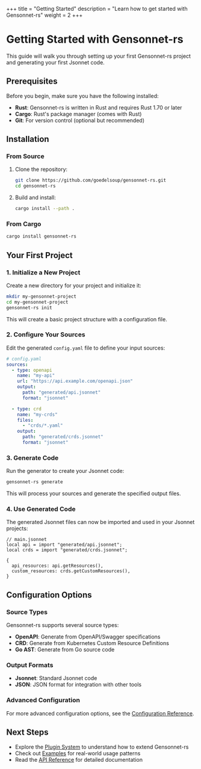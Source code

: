 +++
title = "Getting Started"
description = "Learn how to get started with Gensonnet-rs"
weight = 2
+++

# Getting Started with Gensonnet-rs

This guide will walk you through setting up your first Gensonnet-rs project and generating your first Jsonnet code.

## Prerequisites

Before you begin, make sure you have the following installed:

- **Rust**: Gensonnet-rs is written in Rust and requires Rust 1.70 or later
- **Cargo**: Rust's package manager (comes with Rust)
- **Git**: For version control (optional but recommended)

## Installation

### From Source

1. Clone the repository:
   ```bash
   git clone https://github.com/goedelsoup/gensonnet-rs.git
   cd gensonnet-rs
   ```

2. Build and install:
   ```bash
   cargo install --path .
   ```

### From Cargo

```bash
cargo install gensonnet-rs
```

## Your First Project

### 1. Initialize a New Project

Create a new directory for your project and initialize it:

```bash
mkdir my-gensonnet-project
cd my-gensonnet-project
gensonnet-rs init
```

This will create a basic project structure with a configuration file.

### 2. Configure Your Sources

Edit the generated `config.yaml` file to define your input sources:

```yaml
# config.yaml
sources:
  - type: openapi
    name: "my-api"
    url: "https://api.example.com/openapi.json"
    output:
      path: "generated/api.jsonnet"
      format: "jsonnet"

  - type: crd
    name: "my-crds"
    files:
      - "crds/*.yaml"
    output:
      path: "generated/crds.jsonnet"
      format: "jsonnet"
```

### 3. Generate Code

Run the generator to create your Jsonnet code:

```bash
gensonnet-rs generate
```

This will process your sources and generate the specified output files.

### 4. Use Generated Code

The generated Jsonnet files can now be imported and used in your Jsonnet projects:

```jsonnet
// main.jsonnet
local api = import "generated/api.jsonnet";
local crds = import "generated/crds.jsonnet";

{
  api_resources: api.getResources(),
  custom_resources: crds.getCustomResources(),
}
```

## Configuration Options

### Source Types

Gensonnet-rs supports several source types:

- **OpenAPI**: Generate from OpenAPI/Swagger specifications
- **CRD**: Generate from Kubernetes Custom Resource Definitions
- **Go AST**: Generate from Go source code

### Output Formats

- **Jsonnet**: Standard Jsonnet code
- **JSON**: JSON format for integration with other tools

### Advanced Configuration

For more advanced configuration options, see the [Configuration Reference](/api/configuration/).

## Next Steps

- Explore the [Plugin System](/plugins/) to understand how to extend Gensonnet-rs
- Check out [Examples](/examples/) for real-world usage patterns
- Read the [API Reference](/api/) for detailed documentation
